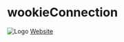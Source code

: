 wookieConnection
================
![Logo](../develop/wc_logo.png)
[Website](http://biogene.github.org/wookieConnectiony)
